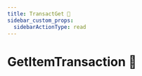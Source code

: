 ```yaml
---
title: TransactGet 👷
sidebar_custom_props:
  sidebarActionType: read
---
```


# GetItemTransaction 👷
